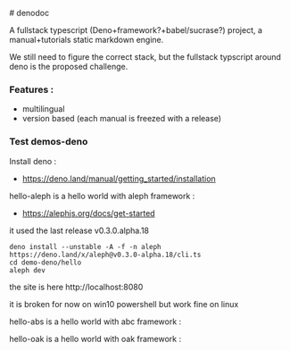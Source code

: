 # denodoc

A fullstack typescript (Deno+framework?+babel/sucrase?) project, a manual+tutorials static markdown engine.

We still need to figure the correct stack, but the fullstack typscript around deno is the proposed challenge.

### Features :
* multilingual
* version based (each manual is freezed with a release)

### Test demos-deno

Install deno : 

* https://deno.land/manual/getting_started/installation

hello-aleph is a hello world with aleph framework :

* https://alephjs.org/docs/get-started

it used the last release v0.3.0.alpha.18

```
deno install --unstable -A -f -n aleph https://deno.land/x/aleph@v0.3.0-alpha.18/cli.ts
cd demo-deno/hello
aleph dev
```

the site is here
http://localhost:8080

it is broken for now on win10 powershell but work fine on linux


hello-abs is a hello world with abc framework :



hello-oak is a hello world with oak framework :
